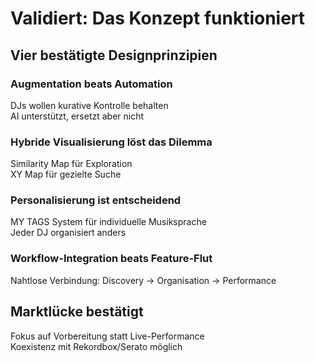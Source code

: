 # Validiert: Das Konzept funktioniert

## Vier bestätigte Designprinzipien

### Augmentation beats Automation
DJs wollen kurative Kontrolle behalten  
AI unterstützt, ersetzt aber nicht

### Hybride Visualisierung löst das Dilemma
Similarity Map für Exploration  
XY Map für gezielte Suche

### Personalisierung ist entscheidend  
MY TAGS System für individuelle Musiksprache  
Jeder DJ organisiert anders

### Workflow-Integration beats Feature-Flut
Nahtlose Verbindung: Discovery → Organisation → Performance

## Marktlücke bestätigt
Fokus auf Vorbereitung statt Live-Performance  
Koexistenz mit Rekordbox/Serato möglich 